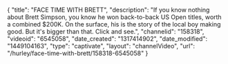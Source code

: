 {
    "title": "FACE TIME WITH BRETT",
    "description": "If you know nothing about Brett Simpson, you know he won back-to-back US Open titles, worth a combined $200K. On the surface, his is the story of the local boy making good. But it's bigger than that. Click and see.",
    "channelid": "158318",
    "videoid": "6545058",
    "date_created": "1317414902",
    "date_modified": "1449104163",
    "type": "captivate",
    "layout": "channelVideo",
    "url": "\/hurley\/face-time-with-brett\/158318-6545058"
}